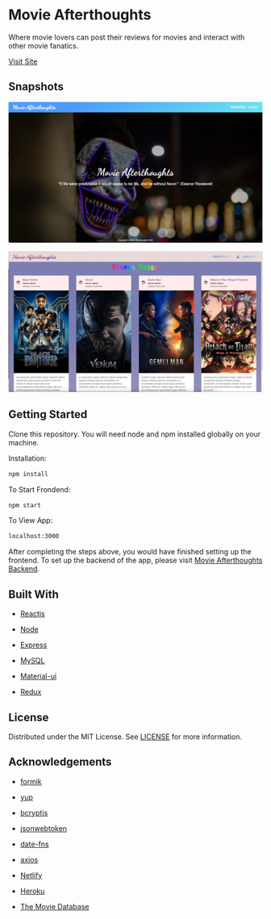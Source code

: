 # Movie Afterthoughts

Where movie lovers can post their reviews for movies and interact with other movie fanatics.

[Visit Site](https://hopeful-perlman-44b33e.netlify.app "Movie Afterthoughts")

## Snapshots

![Landing Page 1](src/readmeImg/Landing1.png)

![Landing Page 2](src/readmeImg/Landing2.png)

## Getting Started

Clone this repository. You will need node and npm installed globally on your machine.

Installation:

```bash
npm install
```

To Start Frondend:

```bash
npm start
```

To View App:

```bash
localhost:3000
```

After completing the steps above, you would have finished setting up the frontend. To set up the backend of the app, please visit [Movie Afterthoughts Backend](https://github.com/danny1233211/moviesAfterthoughtsBackEnd).

## Built With

* [Reactjs](https://reactjs.org/ "Reactjs")

* [Node](https://nodejs.org/ "Node")

* [Express](https://expressjs.com/ "Express")

* [MySQL](https://www.mysql.com/ "MySQL")
  
* [Material-ui](https://material-ui.com/ "Material-ui")

* [Redux](https://redux.js.org/ "Redux")

## License

Distributed under the MIT License. See [LICENSE](https://github.com/danny1233211/moviesAfterthoughtsFrontEnd/blob/main/LICENSE.md) for more information.

## Acknowledgements

* [formik](https://formik.org/ "formik")

* [yup](https://www.npmjs.com/package/yup "yup")
  
* [bcryptjs](https://www.npmjs.com/package/bcryptjs "bcryptjs")

* [jsonwebtoken](https://www.npmjs.com/package/jsonwebtoken "jsonwebtoken")
  
* [date-fns](https://www.npmjs.com/package/date-fns "date-fns")

* [axios](https://www.npmjs.com/package/axios "axios")

* [Netlify](https://www.netlify.com/ "Netlify")

* [Heroku](https://www.heroku.com/ "Heroku")

* [The Movie Database](https://developers.themoviedb.org/3/getting-started/introduction "The Movie Database")
